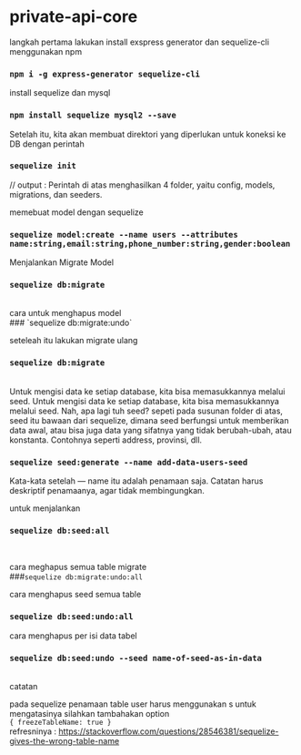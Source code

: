 # private-api-core

langkah pertama lakukan install exspress generator dan sequelize-cli menggunakan npm<br>
### `npm i -g express-generator sequelize-cli`

install sequelize dan mysql <br>
### `npm install sequelize mysql2 --save`

Setelah itu, kita akan membuat direktori yang diperlukan untuk koneksi ke DB dengan perintah<br>
### `sequelize init`
// output : Perintah di atas menghasilkan 4 folder, yaitu config, models, migrations, dan seeders.

memebuat model dengan sequelize
### `sequelize model:create --name users --attributes name:string,email:string,phone_number:string,gender:boolean`

Menjalankan Migrate Model<br>
### `sequelize db:migrate`
 <br>
cara untuk menghapus model<br>
### `sequelize db:migrate:undo`

seteleah itu lakukan migrate ulang<br>
### `sequelize db:migrate `
<br>
Untuk mengisi data ke setiap database, kita bisa memasukkannya melalui seed. Untuk mengisi data ke setiap database, kita bisa memasukkannya melalui seed. Nah, apa lagi tuh seed? sepeti pada susunan folder di atas, seed itu bawaan dari sequelize, dimana seed berfungsi untuk memberikan data awal, atau bisa juga data yang sifatnya yang tidak berubah-ubah, atau konstanta. Contohnya seperti address, provinsi, dll. <br>

### `sequelize seed:generate --name add-data-users-seed`

Kata-kata setelah — name itu adalah penamaan saja. Catatan harus deskriptif penamaanya, agar tidak membingungkan.<br>


untuk menjalankan<br>
### `sequelize db:seed:all`
<br>

cara meghapus semua table migrate<br>
###`sequelize db:migrate:undo:all`


cara menghapus seed semua table <br>
### `sequelize db:seed:undo:all`

cara menghapus per isi data tabel<br>

### `sequelize db:seed:undo --seed name-of-seed-as-in-data`
 <br>
catatan<br>

pada sequelize penamaan table user harus menggunakan s untuk mengatasinya silahkan tambahakan option<br>
`{
freezeTableName: true
}` <br>
refresninya : https://stackoverflow.com/questions/28546381/sequelize-gives-the-wrong-table-name
